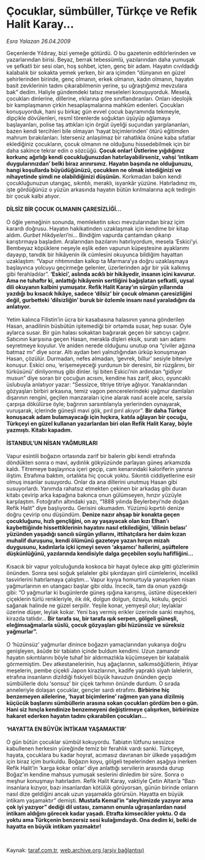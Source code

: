 # Çocuklar, sümbüller, Türkçe ve Refik Halit Karay...

*Esra Yalazan 26.04.2009*

<div class="taraf_structure_2col_1zq">
<div class="margen_n">



 <p>Geçenlerde Yıldıray, bizi yemeğe götürdü. O bu gazetenin editörlerinden ve yazarlarından birisi. Beyaz, berrak tebessümlü, yazılarından daha yumuşak ve şefkatli bir sesi olan, hoş sohbet, içten, genç bir adam. Hayatın cıvıldadığı kalabalık bir sokakta yemek yerken, bir ara içimden “dünyanın en güzel şehirlerinden birinde, genç olmanın, erkek olmanın, kadın olmanın, hayatın basit zevklerinin tadını çıkarabilmenin yerine, şu uğraştığımız mevzulara bak” dedim. Haliyle gündemdeki tatsız meseleleri konuşuyorduk. Mesela, çocukları dinlerine, dillerine, ırklarına göre sınıflandıranları. Onları ideolojik bir kamplaşmanın çirkin hesaplaşmalarına mahkûm edenleri. Çocukları konuşuyorduk, hani şu birkaç gün evvel çocuk bayramında tekmeyle, dipçikle dövülenleri, resmî törenlerde soğuktan üşüyüp ağlamaya başlayanları, polise taş attıkları için örgüt üyeliği suçundan yargılananları, bazen kendi tercihleri bile olmayan ‘hayat biçimlerinden’ ötürü eğitimden mahrum bırakılanları. İsterseniz anlaşılmaz bir rahatlıkla önüne kaba sıfatlar eklediğiniz çocukların, çocuk olmanın ne olduğunu hissedebilmek için bir daha sakince tekrar edin o sözcüğü. <b>Çocuk onlar! Üstlerine yığdığınız korkunç ağırlığı kendi çocukluğunuzdan hatırlayabilirseniz, vahşi ‘intikam duygularınızdan’ belki biraz arınırsınız. Hayatın başında ne olduğunuzu, hangi koşullarda büyüdüğünüzü, çocukken ne olmak istediğinizi ve nihayetinde şimdi ne olabildiğinizi düşünün.</b> Korkmadan bakın kendi çocukluğunuzun utangaç, sıkıntılı, meraklı, isyankâr yüzüne. Hatırladınız mı, işte gördüğünüz o yüzün arkasında hayatın bütün kırılmalarına açık tedirgin bir çocuk kalbi atıyor.<b> <br/><br/>DİLSİZ BİR ÇOCUK OLMANIN ÇARESİZLİĞİ...</b> <br/><br/>O öğle yemeğinin sonunda, memleketin sıkıcı mevzularından biraz içim karardı doğrusu. Hayatın hakikatinden uzaklaşmak için kendime bir kitap aldım. <i>Gurbet Hikâyeleri</i>’ni... Bindiğim vapurda çantamdan çıkarıp karıştırmaya başladım. Aralarından bazılarını hatırlıyordum, mesela ‘Eskici’yi. Bembeyaz köpüklere neşeyle eşlik eden vapurun küpeştesine ayaklarımı dayayıp, tanıdık bir hikâyenin ilk cümlesini okuyunca bildiğim hayattan uzaklaştım: “Vapur rıhtımından kalkıp ta Marmara’ya doğru uzaklaşmaya başlayınca yolcuyu geçirmeğe gelenler, üzerlerinden ağır bir yük kalkmış gibi ferahladılar”. <b>‘Eskici’, aslında acıklı bir hikâyedir, insanın içini kavurur. Ama ne tuhaftır ki, anlattığı hikâyenin sertliğini bağışlatan şefkatli, uysal dili okuyanın kalbini yumuşatır. Refik Halit Karay’ın sürgün yıllarında yazdığı bu kısacık hikâye, sadece ‘dilsiz’ bir çocuk olmanın çaresizliğini değil, gurbetteki ‘dilsizliğin’ buruk bir özlemle insanı nasıl yaraladığını da anlatıyor.</b> <br/><br/>Yetim kalınca Filistin’in ücra bir kasabasına halasının yanına gönderilen Hasan, anadilinin büsbütün işitemediği bir ortamda susar, hep susar. Öyle aylarca susar. Bir gün halası sokaktan bağırarak geçen bir satıcıyı çağırır. Satıcının karşısına geçen Hasan, merakla dişleri eksik, suratı sarı adamı seyretmeye koyulur. Ve aniden nerede olduğunu unutup ona “çiviler ağzına batmaz mı” diye sorar. Altı aydan beri yalnızlığından ürküp konuşmayan Hasan, çözülür. Durmadan, nefes almadan, ‘gevrek, billur’ sesiyle biteviye konuşur. Eskici onu, ‘erişemeyeceği yurdunun bir deresini, bir rüzgârını, bir türküsünü’ dinliyormuş gibi dinler. İşi biten Eskici’nin ardından “gidiyor musun” diye soran bir çocuğun acısını, kendine has zarif, akıcı, oyuncaklı üslubuyla anlatıyor yazar: “Sessizce, titriye titriye ağlıyor. Yanaklarından gözyaşları birbiri arkasına, temiz vagon pencerelerindeki yağmur damlaları dışarının rengini, geçilen manzaraları içine alarak nasıl acele acele, sarsıla çarpışa dökülürse öyle; bağrının sarsıntılarıyla yerlerinden oynayarak, vuruşarak, içlerinde güneşli mavi gök, pırıl pırıl akıyor”. <b>Bir daha Türkçe konuşacak adam bulamayacağı için hıçkıra, katıla ağlayan bir çocuğu, Türkçeyi en güzel kullanan yazarlardan biri olan Refik Halit Karay, böyle yazmıştı. Kitabı kapadım. <br/><br/>İSTANBUL’UN NİSAN YAĞMURLARI</b> <br/><br/>Vapur esintili boğazın ortasında zarif bir balerin gibi kendi etrafında döndükten sonra o mavi, aydınlık gökyüzünde parlayan güneş arkamızda kaldı. Titremeye başlayınca içeri geçip, cam kenarındaki kaloriferin yanına iliştim. Etrafıma baktım, ortalıkta hiç çocuk yoktu. Sıkıntılı ciddiyetlerine esir olmuş insanlar susuyordu. Onlar da ana dillerini unutmuş Hasan gibi susuyorlardı. Yanımda rahatsız etmekten çekinen bir arkadaş gibi duran kitabı çevirip arka kapağına bakınca onun gülümseyen, hınzır yüzüyle karşılaştım. Fotoğrafın altındaki yazı, “1888 yılında Beylerbeyi’nde doğan Refik Halit” diye başlıyordu. Gerisini okumadım. Yüzümü kıpırtılı denize doğru çevirip onu düşündüm. <b>Denize nazır ahşap bir konakta geçen çocukluğunu, hızlı gençliğini, on ay yaşayacak olan kızı Elhan’ı kaybettiğinde hissettiklerinin hayatını nasıl etkilediğini, ‘dilinin belası’ yüzünden yaşadığı sancılı sürgün yıllarını, ittihatçılara her daim kızan muhalif duruşunu, kendi ölümünü gazeteye yazan hırçın mizah duygusunu, kadınlarla içki içmeyi seven ‘akşamcı’ hallerini, aşüftelere düşkünlüğünü, yazılarında kendisiyle dalga geçebilen soylu hafifliğini...</b> <br/><br/>Kısacık bir vapur yolculuğunda koskoca bir hayat öylece akıp gitti gözlerimin önünden. Sonra sesi soğuk şelaleler gibi şıkırdayan şiirli cümlelerini, incelikli tasvirlerini hatırlamaya çalıştım... Vapur kıyıya homurtuyla yanaşırken nisan yağmurlarının en utangacı başlar gibi oldu. İncecik, tam da onun yazdığı gibi: “O yağmurlar ki bugünlerde güneş ışığına karışmış, üstüne düşecekleri çiçeklerin türlü renkleriyle, ılık ılık, dolgun dolgun, özsulu, kokulu, geçici sağanak halinde ne güzel serpilir. Yeşile konar, yemyeşil olur; leylaklar üzerine düşer, leylak kokar. Yeni baş vermiş erikler üzerinde sanki mayhoş, kirazda tatlıdır...<b> Bir tarafa su, bir tarafa ışık serpen, gölgeli güneşli, eleğimsağmalarla süslü, çocuk gözyaşları gibi hüzünsüz ve süreksiz yağmurlar”. </b><br/><br/>O ‘hüzünsüz’ yağmurlar dinince boğazın yamaçlarından yukarıya doğru genişleyen, âsûde bir tabiatın içinde buldum kendimi. Uzun zamandır hayatın sıkıntılarını böyle tuhaf bir aldırmazlıkla küçümseyen bir kalabalık görmemiştim. Dev atkestanelerinin, huş ağaçlarının, salkımsöğütlerin, ihtiyar meşelerin, pembe çiçekli Japon kirazlarının, kadife yapraklı siyah lalelerin, etrafına insanların dizildiği fıskiyeli büyük havuzun önünden geçip sümbüllerle dolu ‘sonsuz’ bir çiçek tarhının önünde durdum. O sırada anneleriyle dolaşan çocuklar, gençler sardı etrafımı. <b>Birbirine hiç benzemeyen ailelerine, ‘hayat biçimlerine’ rağmen yan yana dizilmiş küçücük başlarını sümbüllerin arasına sokan çocukları gördüm ben o gün. Hani siz hınçla kendinize benzemeyeni değiştirmeye çalışırken, birbirinize hakaret ederken hayatın tadını çıkarabilen çocukları...</b><b> <br/><br/>‘HAYATTA EN BÜYÜK İNTİKAM YAŞAMAKTIR’ </b><br/><br/>O gün bütün çocuklar sümbül kokuyordu. Tabiatın lûtfunu sessizce kabullenen herkesin yüreğinde temiz bir ferahlık vardı sanki. Türkçeye, hayata, çocuklara bu kadar hoyrat, acımasız davranan bir ülkede yaşadığım için biraz içim burkuldu. Boğazın koyu, gölgeli tepelerinden aşağıya inerken Refik Halit’in ‘karga kokar onlar’ diye anlattığı servilerin arasında durup Boğaz’ın kendine mahsus yumuşak seslerini dinledim bir süre. Sonra o meşhur konuşmayı hatırladım. Refik Halit Karay, vaktiyle Çetin Altan’a “Bazı insanlara kızıyor, bazı insanlardan kötülük görüyorsan, günün birinde onların nasıl dize geldiğini ancak uzun yaşamakla görürsün. Hayatta en büyük intikam yaşamaktır” demişti. <b>Mustafa Kemal’in “aleyhimizde yazıyor ama çok iyi yazıyor” dediği dil ustası, zamanın onunla uğraşanlardan nasıl intikam aldığını görecek kadar yaşadı. Etrafta kimsecikler yoktu. O da yoktu ama Türkçenin benzersiz sesi kulağımdaydı. Ona dedim ki, belki de hayatta en büyük intikam yazmaktır!</b></p>

<br/>


<div id="taraf_not">
</div>

</div>


</div>

Kaynak: [taraf.com.tr](http://www.taraf.com.tr:80/makale/5227.htm), [web.archive.org (arşiv bağlantısı)](http://web.archive.org/web/20090522175801/http://www.taraf.com.tr:80/makale/5227.htm)
